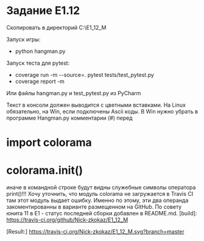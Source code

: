 # Задание E1.12

Скопировать в директорий C:\E1_12_M

  Запуск игры:
  - python hangman.py

  Запуск теста для pytest:
  - coverage run -m --source=. pytest tests/test_pytest.py
  - coverage report -m

Или файлы  hangman.py и test_pytest.py из PyCharm

Текст в консоли должен выводится с цветными вставками.
На Linux обязательно, на Win, если подключены Ascii коды.
В Win нужно убрать в программе Hangman.py
комментарии (#) перед
# import colorama
# colorama.init()
иначе в командной строке будут видны служебные символы оператора print()!!!
Хочу уточнить, что модуль colorama не загружается в Travis CI
там этот модуль выдает ошибку.
Именно по этому, эти два операнда закоментированны в варианте размещенном на GitHub.
По совету юнита 11 в E1 - статус последней сборки добавлен в README.md.
[build]:  https://travis-ci.org/github/Nick-zkokaz/E1_12_M

[Result:] https://travis-ci.org/Nick-zkokaz/E1_12_M.svg?branch=master

